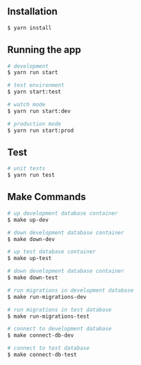 ## Installation

```bash
$ yarn install
```

## Running the app

```bash
# development
$ yarn run start

# test environment
$ yarn start:test

# watch mode
$ yarn run start:dev

# production mode
$ yarn run start:prod

```

## Test

```bash
# unit tests
$ yarn run test
```

## Make Commands

```bash
# up development database container
$ make up-dev

# down development database container
$ make down-dev

# up test database container
$ make up-test

# down development database container
$ make down-test

# run migrations in development database
$ make run-migrations-dev

# run migrations in test database
$ make run-migrations-test

# connect to development database
$ make connect-db-dev

# connect to test database
$ make connect-db-test
```
